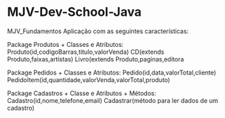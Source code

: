 # MJV-Dev-School-Java
MJV_Fundamentos
  Aplicação com as seguintes características:

  Package Produtos + Classes e Atributos:
    Produto(id,codigoBarras,titulo,valorVenda)
    CD(extends Produto,faixas,artistas)
    Livro(extends Produto,paginas,editora
  

  Package Pedidos + Classes e Atributos:
    Pedido(id,data,valorTotal,cliente)
    PedidoItem(id,quantidade,valorVenda,valorTotal,produto)
  
  Package Cadastros + Classe e Atributos + Métodos:
    Cadastro(id,nome,telefone,email)
    Cadastrar(método para ler dados de um cadastro)
